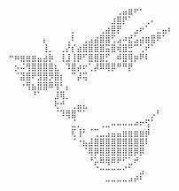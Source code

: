 ⠀⠀⠀⠀⠀⠀⠀⠀⠀⠀⠀⠀⠀⠀⠀⠀⠀⠀⠀⢀⣤⣶⠖⠂⠀⠀⠀⠀⠀
⠀⠀⠀⠀⠀⠀⠀⠀⠀⠀⠀⠀⠀⠀⠀⠀⠀⠀⣰⣿⡟⠁⠀⠀⢀⠄⠀⠀⠀
⠀⠀⠀⠀⠀⠀⠀⠀⠀⠀⠀⡀⠀⠀⠀⠀⢀⣴⣿⡟⠀⠀⣠⠖⠁⠀⣀⣤⠆
⠀⠀⠀⠀⠀⠀⡄⠀⠀⠀⢀⠇⠀⢀⣠⣴⣿⣿⢋⣠⠴⣞⣡⣴⣶⣿⠟⠁⠀
⠀⠀⠀⠀⠀⠀⢸⡀⠀⢀⡜⡎⣴⣿⣿⣿⣿⣭⣿⢾⣿⣛⠉⢁⠞⠁⠀⠀⠀
⠒⠶⣶⣶⣶⣤⣴⡷⠀⢸⣸⢸⡿⠋⣿⣿⣿⡋⠀⠾⣿⢿⡶⠟⠇⠀⠀⠀⠀
⠀⡢⠬⢻⣿⣿⣿⣿⣆⠀⠹⣿⡴⠖⢁⡼⠿⢿⡿⠛⠛⡟⠀⠀⠀⠀⠀⠀⠀
⠀⠈⣽⣿⠟⣻⣿⡻⣿⡆⠀⠉⡼⢭⠀⠀⠀⠀⠀⠀⠀⠀⠀⠀⠀⠀⠀⠀⠀
⠀⠀⠐⢻⣦⣿⣿⠿⢻⠃⡄⠀⠀⠀⠀⠀⠀⠀⠀⠀⠀⠀⠀⠀⠀⠀⠀⠀⠀
⠀⠀⠀⠀⠘⠁⠀⠀⣸⢿⡀⠀⠀⠀⠀⠀⠀⠀⠀⠀⠀⠀⠀⠀⠀⠀⠀⠀⠀
⠀⠀⠀⠀⠀⠀⠀⠀⢗⠚⠀⢀⣤⣄⠀⠀⠀⠀⠀⠀⠀⠀⠀⠀⠀⠀⠀⠀⠀
⠀⠀⠀⠀⠀⠀⠀⠀⠈⠹⢿⣿⠉⠁⠀⠀⠀⠀⠀⠀⠀⠀⠀⠀⠀⡠⠃⠀⠀
⠀⠀⠀⠀⠀⠀⠀⠀⠀⠀⠀⣈⡀⠀⠀⠀⢀⣀⠤⠤⠤⠤⠴⠖⢫⠁⠀⠀⠀
⠀⠀⠀⠀⠀⠀⠀⠀⠀⠀⠀⢏⢸⠃⠈⢉⣀⣠⣤⣤⣶⣶⣶⣶⡾⠀⠀⠀⠀
⠀⠀⠀⠀⠀⠀⠀⠀⠀⠀⠀⠈⠐⣦⣼⣿⣿⣿⣿⣿⣿⣿⣿⣿⠇⠀⠀⠀⠀
⠀⠀⠀⠀⠀⠀⠀⠀⠀⠀⠀⠀⠀⠈⢿⡿⣿⣿⣿⣿⣿⣿⡿⡿⠀⠀⠀⠀⠀
⠀⠀⠀⠀⠀⠀⠀⠀⠀⠀⠀⠀⠀⠀⠘⡥⠿⢿⠿⠟⠋⣁⠞⠀⠀⠀⠀⠀⠀
⠀⠀⠀⠀⠀⠀⠀⠀⠀⠀⠀⠀⠀⠀⠀⠈⠒⠒⠒⠒⠊⠁⠀⣠⠀⠀⠀⠀⠀
⠀⠀⠀⠀⠀⠀⠀⠀⠀⠀⠀⠀⠀⠀⠀⠀⠀⠤⠤⠤⠤⠴⠞⠃⠀⠀⠀⠀⠀
<!--
**Dioooooooooooooooo/Dioooooooooooooooo** is a ✨ _special_ ✨ repository because its `README.md` (this file) appears on your GitHub profile.

Here are some ideas to get you started:

- 🔭 I’m currently working on ...
- 🌱 I’m currently learning ...
- 👯 I’m looking to collaborate on ...
- 🤔 I’m looking for help with ...
- 💬 Ask me about ...
- 📫 How to reach me: ...
- 😄 Pronouns: ...
- ⚡ Fun fact: ...
-->
